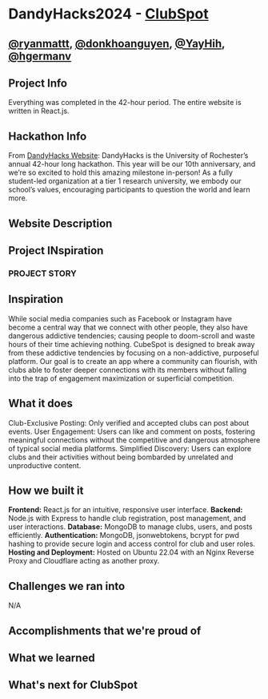 # DandyHacks2024 - [ClubSpot](https://spotyour.club)
## [@ryanmattt](https://github.com/ryanmattt), [@donkhoanguyen](https://github.com/donkhoanguyen), [@YayHih](https://github.com/YayHih), [@hgermanv](https://github.com/hgermanv)

## Project Info
Everything was completed in the 42-hour period. The entire website is written in React.js.

## Hackathon Info
From [DandyHacks Website](https://dandyhacks.net/): DandyHacks is the University of Rochester’s annual 42-hour long hackathon. This year will be our 10th anniversary, and we’re so excited to hold this amazing milestone in-person! As a fully student-led organization at a tier 1 research university, we embody our school’s values, encouraging participants to question the world and learn more.

## Website Description

## Project INspiration


### PROJECT STORY
## Inspiration
While social media companies such as Facebook or Instagram have become a central way that we connect with other people, they also have dangerous addictive tendencies; causing people to doom-scroll and waste hours of their time achieving nothing.  CubeSpot is designed to break away from these addictive tendencies by focusing on a non-addictive, purposeful platform. Our goal is to create an app where a community can flourish, with clubs able to foster deeper connections with its members without falling into the trap of engagement maximization or superficial competition.

## What it does
Club-Exclusive Posting: Only verified and accepted clubs can post about events.
User Engagement: Users can like and comment on posts, fostering meaningful connections without the competitive and dangerous atmosphere of typical social media platforms.
Simplified Discovery: Users can explore clubs and their activities without being bombarded by unrelated and unproductive content.

## How we built it
**Frontend:** React.js for an intuitive, responsive user interface.
**Backend:** Node.js with Express to handle club registration, post management, and user interactions.
**Database:** MongoDB to manage clubs, users, and posts efficiently.
**Authentication:** MongoDB, jsonwebtokens, bcrypt for pwd hashing to provide secure login and access control for club and user roles.
**Hosting and Deployment:** Hosted on Ubuntu 22.04 with an Nginx Reverse Proxy and Cloudflare acting as another proxy.
## Challenges we ran into
N/A

## Accomplishments that we're proud of

## What we learned

## What's next for ClubSpot
